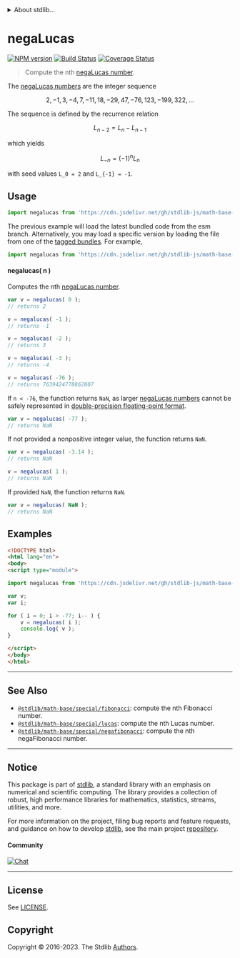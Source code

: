 <!--

@license Apache-2.0

Copyright (c) 2018 The Stdlib Authors.

Licensed under the Apache License, Version 2.0 (the "License");
you may not use this file except in compliance with the License.
You may obtain a copy of the License at

   http://www.apache.org/licenses/LICENSE-2.0

Unless required by applicable law or agreed to in writing, software
distributed under the License is distributed on an "AS IS" BASIS,
WITHOUT WARRANTIES OR CONDITIONS OF ANY KIND, either express or implied.
See the License for the specific language governing permissions and
limitations under the License.

-->


<details>
  <summary>
    About stdlib...
  </summary>
  <p>We believe in a future in which the web is a preferred environment for numerical computation. To help realize this future, we've built stdlib. stdlib is a standard library, with an emphasis on numerical and scientific computation, written in JavaScript (and C) for execution in browsers and in Node.js.</p>
  <p>The library is fully decomposable, being architected in such a way that you can swap out and mix and match APIs and functionality to cater to your exact preferences and use cases.</p>
  <p>When you use stdlib, you can be absolutely certain that you are using the most thorough, rigorous, well-written, studied, documented, tested, measured, and high-quality code out there.</p>
  <p>To join us in bringing numerical computing to the web, get started by checking us out on <a href="https://github.com/stdlib-js/stdlib">GitHub</a>, and please consider <a href="https://opencollective.com/stdlib">financially supporting stdlib</a>. We greatly appreciate your continued support!</p>
</details>

# negaLucas

[![NPM version][npm-image]][npm-url] [![Build Status][test-image]][test-url] [![Coverage Status][coverage-image]][coverage-url] <!-- [![dependencies][dependencies-image]][dependencies-url] -->

> Compute the nth [negaLucas number][lucas-number].

<section class="intro">

The [negaLucas numbers][lucas-number] are the integer sequence

<!-- <equation class="equation" label="eq:negalucas_sequence" align="center" raw="2, -1, 3, -4, 7, -11, 18, -29, 47, -76, 123, -199, 322, \ldots" alt="NegaLucas sequence"> -->

```math
2, -1, 3, -4, 7, -11, 18, -29, 47, -76, 123, -199, 322, \ldots
```

<!-- <div class="equation" align="center" data-raw-text="2, -1, 3, -4, 7, -11, 18, -29, 47, -76, 123, -199, 322, \ldots" data-equation="eq:negalucas_sequence">
    <img src="https://cdn.jsdelivr.net/gh/stdlib-js/stdlib@bb29798906e119fcb2af99e94b60407a270c9b32/lib/node_modules/@stdlib/math/base/special/negalucas/docs/img/equation_negalucas_sequence.svg" alt="NegaLucas sequence">
    <br>
</div> -->

<!-- </equation> -->

The sequence is defined by the recurrence relation

<!-- <equation class="equation" label="eq:negalucas_recurrence_relation" align="center" raw="L_{n-2} = L_{n} - L_{n-1}" alt="NegaLucas sequence recurrence relation"> -->

```math
L_{n-2} = L_{n} - L_{n-1}
```

<!-- <div class="equation" align="center" data-raw-text="L_{n-2} = L_{n} - L_{n-1}" data-equation="eq:negalucas_recurrence_relation">
    <img src="https://cdn.jsdelivr.net/gh/stdlib-js/stdlib@bb29798906e119fcb2af99e94b60407a270c9b32/lib/node_modules/@stdlib/math/base/special/negalucas/docs/img/equation_negalucas_recurrence_relation.svg" alt="NegaLucas sequence recurrence relation">
    <br>
</div> -->

<!-- </equation> -->

which yields

<!-- <equation class="equation" label="eq:negalucas_lucas" align="center" raw="L_{-n} = (-1)^{n} L_n" alt="NegaLucas relationship to Lucas numbers"> -->

```math
L_{-n} = (-1)^{n} L_n
```

<!-- <div class="equation" align="center" data-raw-text="L_{-n} = (-1)^{n} L_n" data-equation="eq:negalucas_lucas">
    <img src="https://cdn.jsdelivr.net/gh/stdlib-js/stdlib@bb29798906e119fcb2af99e94b60407a270c9b32/lib/node_modules/@stdlib/math/base/special/negalucas/docs/img/equation_negalucas_lucas.svg" alt="NegaLucas relationship to Lucas numbers">
    <br>
</div> -->

<!-- </equation> -->

with seed values `L_0 = 2` and `L_{-1} = -1`.

</section>

<!-- /.intro -->



<section class="usage">

## Usage

```javascript
import negalucas from 'https://cdn.jsdelivr.net/gh/stdlib-js/math-base-special-negalucas@esm/index.mjs';
```
The previous example will load the latest bundled code from the esm branch. Alternatively, you may load a specific version by loading the file from one of the [tagged bundles](https://github.com/stdlib-js/math-base-special-negalucas/tags). For example,

```javascript
import negalucas from 'https://cdn.jsdelivr.net/gh/stdlib-js/math-base-special-negalucas@v0.1.0-esm/index.mjs';
```

#### negalucas( n )

Computes the nth [negaLucas number][lucas-number].

```javascript
var v = negalucas( 0 );
// returns 2

v = negalucas( -1 );
// returns -1

v = negalucas( -2 );
// returns 3

v = negalucas( -3 );
// returns -4

v = negalucas( -76 );
// returns 7639424778862807
```

If `n < -76`, the function returns `NaN`, as larger [negaLucas numbers][lucas-number] cannot be safely represented in [double-precision floating-point format][ieee754].

```javascript
var v = negalucas( -77 );
// returns NaN
```

If not provided a nonpositive integer value, the function returns `NaN`.

```javascript
var v = negalucas( -3.14 );
// returns NaN

v = negalucas( 1 );
// returns NaN
```

If provided `NaN`, the function returns `NaN`.

```javascript
var v = negalucas( NaN );
// returns NaN
```

</section>

<!-- /.usage -->

<section class="notes">

</section>

<!-- /.notes -->

<section class="examples">

## Examples

<!-- eslint no-undef: "error" -->

```html
<!DOCTYPE html>
<html lang="en">
<body>
<script type="module">

import negalucas from 'https://cdn.jsdelivr.net/gh/stdlib-js/math-base-special-negalucas@esm/index.mjs';

var v;
var i;

for ( i = 0; i > -77; i-- ) {
    v = negalucas( i );
    console.log( v );
}

</script>
</body>
</html>
```

</section>

<!-- /.examples -->

<!-- C interface documentation. -->


    
<!-- Section for related `stdlib` packages. Do not manually edit this section, as it is automatically populated. -->

<section class="related">

* * *

## See Also

-   <span class="package-name">[`@stdlib/math-base/special/fibonacci`][@stdlib/math/base/special/fibonacci]</span><span class="delimiter">: </span><span class="description">compute the nth Fibonacci number.</span>
-   <span class="package-name">[`@stdlib/math-base/special/lucas`][@stdlib/math/base/special/lucas]</span><span class="delimiter">: </span><span class="description">compute the nth Lucas number.</span>
-   <span class="package-name">[`@stdlib/math-base/special/negafibonacci`][@stdlib/math/base/special/negafibonacci]</span><span class="delimiter">: </span><span class="description">compute the nth negaFibonacci number.</span>

</section>

<!-- /.related -->

<!-- Section for all links. Make sure to keep an empty line after the `section` element and another before the `/section` close. -->


<section class="main-repo" >

* * *

## Notice

This package is part of [stdlib][stdlib], a standard library with an emphasis on numerical and scientific computing. The library provides a collection of robust, high performance libraries for mathematics, statistics, streams, utilities, and more.

For more information on the project, filing bug reports and feature requests, and guidance on how to develop [stdlib][stdlib], see the main project [repository][stdlib].

#### Community

[![Chat][chat-image]][chat-url]

---

## License

See [LICENSE][stdlib-license].


## Copyright

Copyright &copy; 2016-2023. The Stdlib [Authors][stdlib-authors].

</section>

<!-- /.stdlib -->

<!-- Section for all links. Make sure to keep an empty line after the `section` element and another before the `/section` close. -->

<section class="links">

[npm-image]: http://img.shields.io/npm/v/@stdlib/math-base-special-negalucas.svg
[npm-url]: https://npmjs.org/package/@stdlib/math-base-special-negalucas

[test-image]: https://github.com/stdlib-js/math-base-special-negalucas/actions/workflows/test.yml/badge.svg?branch=v0.1.0
[test-url]: https://github.com/stdlib-js/math-base-special-negalucas/actions/workflows/test.yml?query=branch:v0.1.0

[coverage-image]: https://img.shields.io/codecov/c/github/stdlib-js/math-base-special-negalucas/main.svg
[coverage-url]: https://codecov.io/github/stdlib-js/math-base-special-negalucas?branch=main

<!--

[dependencies-image]: https://img.shields.io/david/stdlib-js/math-base-special-negalucas.svg
[dependencies-url]: https://david-dm.org/stdlib-js/math-base-special-negalucas/main

-->

[chat-image]: https://img.shields.io/gitter/room/stdlib-js/stdlib.svg
[chat-url]: https://app.gitter.im/#/room/#stdlib-js_stdlib:gitter.im

[stdlib]: https://github.com/stdlib-js/stdlib

[stdlib-authors]: https://github.com/stdlib-js/stdlib/graphs/contributors

[umd]: https://github.com/umdjs/umd
[es-module]: https://developer.mozilla.org/en-US/docs/Web/JavaScript/Guide/Modules

[deno-url]: https://github.com/stdlib-js/math-base-special-negalucas/tree/deno
[umd-url]: https://github.com/stdlib-js/math-base-special-negalucas/tree/umd
[esm-url]: https://github.com/stdlib-js/math-base-special-negalucas/tree/esm
[branches-url]: https://github.com/stdlib-js/math-base-special-negalucas/blob/main/branches.md

[stdlib-license]: https://raw.githubusercontent.com/stdlib-js/math-base-special-negalucas/main/LICENSE

[lucas-number]: https://en.wikipedia.org/wiki/Lucas_number

[ieee754]: https://en.wikipedia.org/wiki/IEEE_754-1985

<!-- <related-links> -->

[@stdlib/math/base/special/fibonacci]: https://github.com/stdlib-js/math-base-special-fibonacci/tree/esm

[@stdlib/math/base/special/lucas]: https://github.com/stdlib-js/math-base-special-lucas/tree/esm

[@stdlib/math/base/special/negafibonacci]: https://github.com/stdlib-js/math-base-special-negafibonacci/tree/esm

<!-- </related-links> -->

</section>

<!-- /.links -->
